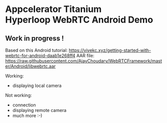 # Appcelerator Titanium<br/>Hyperloop WebRTC Android Demo
## Work in progress !


Based on this Android tutorial: https://vivekc.xyz/getting-started-with-webrtc-for-android-daab1e268ff4
AAR file: https://raw.githubusercontent.com/AjayChoudary/WebRTCFramework/master/Android/libwebrtc.aar


Working:
* displaying local camera

Not working:
* connection
* displaying remote camera
* much more :-)
